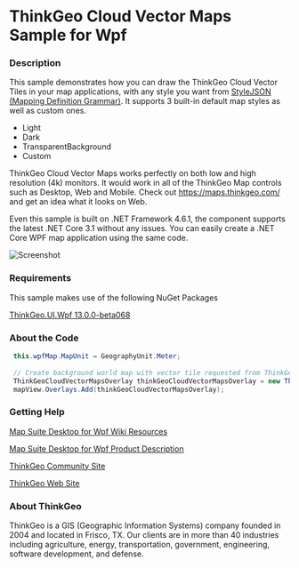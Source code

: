 ﻿# ThinkGeo Cloud Vector Maps Sample for Wpf

### Description

This sample demonstrates how you can draw the ThinkGeo Cloud Vector Tiles in your map applications, with any style you want from [StyleJSON (Mapping Definition Grammar)](https://wiki.thinkgeo.com/wiki/thinkgeo_stylejson).  It supports 3 built-in default map styles as well as custom ones.  

- Light
- Dark
- TransparentBackground
- Custom

ThinkGeo Cloud Vector Maps works perfectly on both low and high resolution (4k) monitors. It would work in all of the ThinkGeo Map controls such as Desktop, Web and Mobile. Check out https://maps.thinkgeo.com/ and get an idea what it looks on Web.

Even this sample is built on .NET Framework 4.6.1, the component supports the latest .NET Core 3.1 without any issues. You can easily create a .NET Core WPF map application using the same code. 

![Screenshot](https://github.com/ThinkGeo/ThinkGeoCloudVectorMapsSample-ForWpf12/blob/master/Screenshot.gif)

### Requirements
This sample makes use of the following NuGet Packages

[ThinkGeo.UI.Wpf 13.0.0-beta068](https://www.nuget.org/packages/ThinkGeo.UI.Wpf/13.0.0-beta068)

### About the Code
```csharp
 this.wpfMap.MapUnit = GeographyUnit.Meter;
 
 // Create background world map with vector tile requested from ThinkGeo Cloud Service. 
 ThinkGeoCloudVectorMapsOverlay thinkGeoCloudVectorMapsOverlay = new ThinkGeoCloudVectorMapsOverlay(thinkGeoCloudId, thinkGeoCloudSecret, thinkGeoCloudVectorMapsMapType);
 mapView.Overlays.Add(thinkGeoCloudVectorMapsOverlay);

```
### Getting Help

[Map Suite Desktop for Wpf Wiki Resources](https://wiki.thinkgeo.com/wiki/map_suite_desktop_for_wpf)

[Map Suite Desktop for Wpf Product Description](https://thinkgeo.com/gis-ui-controls#wpf-platforms)

[ThinkGeo Community Site](http://community.thinkgeo.com/)

[ThinkGeo Web Site](http://www.thinkgeo.com)

### About ThinkGeo
ThinkGeo is a GIS (Geographic Information Systems) company founded in 2004 and located in Frisco, TX. Our clients are in more than 40 industries including agriculture, energy, transportation, government, engineering, software development, and defense.

